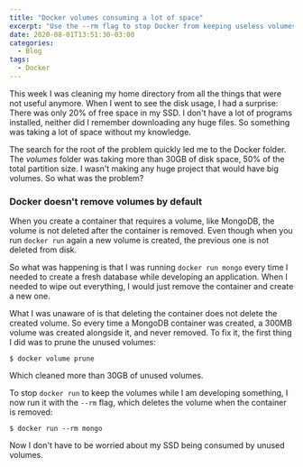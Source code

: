 ```yaml
---
title: "Docker volumes consuming a lot of space"
excerpt: "Use the --rm flag to stop Docker from keeping useless volumes from your containers."
date: 2020-08-01T13:51:30-03:00
categories:
  - Blog
tags:
  - Docker
---
```


This week I was cleaning my home directory from all the things that were not useful anymore. When I went to see the disk usage, I had a surprise: There was only 20% of free space in my SSD. I don't have a lot of programs installed, neither did I remember downloading any huge files. So something was taking a lot of space without my knowledge.

The search for the root of the problem quickly led me to the Docker folder. The _volumes_ folder was taking more than 30GB of disk space, 50% of the total partition size. I wasn't making any huge project that would have big volumes. So what was the problem?

### Docker doesn't remove volumes by default

When you create a container that requires a volume, like MongoDB, the volume is not deleted after the container is removed. Even though when you run `docker run` again a new volume is created, the previous one is not deleted from disk.

So what was happening is that I was running `docker run mongo` every time I needed to create a fresh database while developing an application. When I needed to wipe out everything, I would just remove the container and create a new one. 

What I was unaware of is that deleting the container does not delete the created volume. So every time a MongoDB container was created, a 300MB volume was created alongside it, and never removed. To fix it, the first thing I did was to prune the unused volumes:

```terminal
$ docker volume prune
```

Which cleaned more than 30GB of unused volumes. 

To stop `docker run` to keep the volumes while I am developing something, I now run it with the `--rm` flag, which deletes the volume when the container is removed:

```terminal
$ docker run --rm mongo
```

Now I don't have to be worried about my SSD being consumed by unused volumes.
